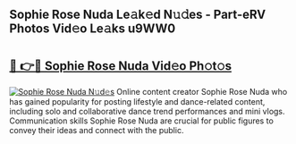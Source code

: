 ## Sophie Rose Nuda Le𝚊k𝚎d N𝚞𝚍es - Part-eRV Photos Vid𝚎o Le𝚊ks u9WW0

# <h2><a href="http://fbdho9.evod.top/?m=Sophie+Rose+Nuda">🔗 👉🔴 Sophie Rose Nuda Vid𝚎o Ph𝚘t𝚘s</a></h2>

[![Sophie Rose Nuda N𝚞d𝚎s](https://i.imgur.com/8V9OHl7.gif)](http://fbdho9.evod.top/?m=Sophie+Rose+Nuda)
Online content creator Sophie Rose Nuda who has gained popularity for posting lifestyle and dance-related content, including solo and collaborative dance trend performances and mini vlogs. Communication skills Sophie Rose Nuda are crucial for public figures to convey their ideas and connect with the public. 
